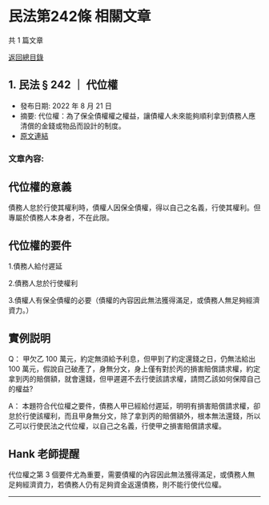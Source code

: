 # 民法第242條 相關文章

共 1 篇文章

[返回總目錄](00_總目錄.md)

## 1. 民法 § 242 ｜ 代位權

- 發布日期: 2022 年 8 月 21 日
- 摘要: 代位權：為了保全債權權之權益，讓債權人未來能夠順利拿到債務人應清償的金錢或物品而設計的制度。
- [原文連結](https://www.jasper-realestate.com/%e4%bb%a3%e4%bd%8d%e6%ac%8a/)

### 文章內容:

## 代位權的意義

債務人怠於行使其權利時，債權人因保全債權，得以自己之名義，行使其權利。但專屬於債務人本身者，不在此限。

## 代位權的要件

1.債務人給付遲延

2.債務人怠於行使權利

3.債權人有保全債權的必要（債權的內容因此無法獲得滿足，或債務人無足夠經濟資力。）

## 實例説明

Q： 甲欠乙 100 萬元，約定無須給予利息，但甲到了約定還錢之日，仍無法給出 100 萬元，假說自己破產了，身無分文，身上僅有對於丙的損害賠償請求權，約定拿到丙的賠償額，就會還錢，但甲遲遲不去行使該請求權，請問乙該如何保障自己的權益?

A： 本題符合代位權之要件，債務人甲已經給付遲延，明明有損害賠償請求權，卻怠於行使該權利，而且甲身無分文，除了拿到丙的賠償額外，根本無法還錢，所以乙可以行使民法之代位權，以自己之名義，行使甲之損害賠償請求權。

## Hank 老師提醒

代位權之第 3 個要件尤為重要，需要債權的內容因此無法獲得滿足，或債務人無足夠經濟資力，若債務人仍有足夠資金返還債務，則不能行使代位權。

---

